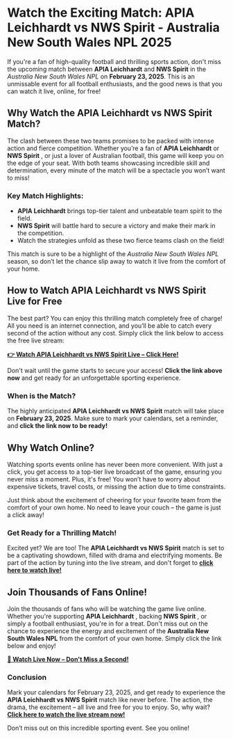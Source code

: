 # Watch the Exciting Match: APIA Leichhardt vs NWS Spirit - Australia New South Wales NPL 2025

If you're a fan of high-quality football and thrilling sports action, don't miss the upcoming match between **APIA Leichhardt** and **NWS Spirit** in the _Australia New South Wales NPL_ on **February 23, 2025**. This is an unmissable event for all football enthusiasts, and the good news is that you can watch it live, online, for free!

## Why Watch the APIA Leichhardt vs NWS Spirit Match?

The clash between these two teams promises to be packed with intense action and fierce competition. Whether you’re a fan of **APIA Leichhardt** or **NWS Spirit** , or just a lover of Australian football, this game will keep you on the edge of your seat. With both teams showcasing incredible skill and determination, every minute of the match will be a spectacle you won’t want to miss!

### Key Match Highlights:

- **APIA Leichhardt** brings top-tier talent and unbeatable team spirit to the field.
- **NWS Spirit** will battle hard to secure a victory and make their mark in the competition.
- Watch the strategies unfold as these two fierce teams clash on the field!

This match is sure to be a highlight of the _Australia New South Wales NPL_ season, so don’t let the chance slip away to watch it live from the comfort of your home.

## How to Watch APIA Leichhardt vs NWS Spirit Live for Free

The best part? You can enjoy this thrilling match completely free of charge! All you need is an internet connection, and you’ll be able to catch every second of the action without any cost. Simply click the link below to access the free live stream:

[**👉 Watch APIA Leichhardt vs NWS Spirit Live – Click Here!**](https://tinyurl.com/livestreamfreeo?st=APIA+Leichhardt+vs+NWS+Spirit&si=gh)

Don't wait until the game starts to secure your access! **Click the link above now** and get ready for an unforgettable sporting experience.

### When is the Match?

The highly anticipated **APIA Leichhardt vs NWS Spirit** match will take place on **February 23, 2025**. Make sure to mark your calendars, set a reminder, and **click the link now to be ready!**

## Why Watch Online?

Watching sports events online has never been more convenient. With just a click, you get access to a top-tier live broadcast of the game, ensuring you never miss a moment. Plus, it's free! You won’t have to worry about expensive tickets, travel costs, or missing the action due to time constraints.

Just think about the excitement of cheering for your favorite team from the comfort of your own home. No need to leave your couch – the game is just a click away!

### Get Ready for a Thrilling Match!

Excited yet? We are too! The **APIA Leichhardt vs NWS Spirit** match is set to be a captivating showdown, filled with drama and electrifying moments. Be part of the action by tuning into the live stream, and don't forget to [**click here to watch live!**](https://tinyurl.com/livestreamfreeo?st=APIA+Leichhardt+vs+NWS+Spirit&si=gh)

## Join Thousands of Fans Online!

Join the thousands of fans who will be watching the game live online. Whether you're supporting **APIA Leichhardt** , backing **NWS Spirit** , or simply a football enthusiast, you're in for a treat. Don't miss out on the chance to experience the energy and excitement of the **Australia New South Wales NPL** from the comfort of your own home. Simply click the link below and enjoy!

[**📱 Watch Live Now – Don't Miss a Second!**](https://tinyurl.com/livestreamfreeo?st=APIA+Leichhardt+vs+NWS+Spirit&si=gh)

### Conclusion

Mark your calendars for February 23, 2025, and get ready to experience the **APIA Leichhardt vs NWS Spirit** match like never before. The action, the drama, the excitement – all live and free for you to enjoy. So, why wait? [**Click here to watch the live stream now!**](https://tinyurl.com/livestreamfreeo?st=APIA+Leichhardt+vs+NWS+Spirit&si=gh)

Don’t miss out on this incredible sporting event. See you online!
